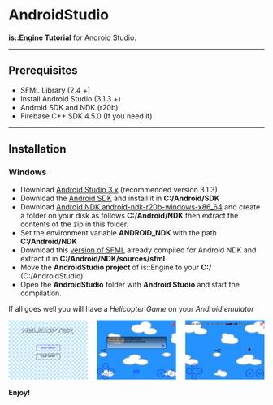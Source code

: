 # AndroidStudio
**is::Engine Tutorial** for [Android Studio](https://developer.android.com/studio).

---

## Prerequisites

- SFML Library (2.4 +)
- Install Android Studio (3.1.3 +)
- Android SDK and NDK (r20b)
- Firebase C++ SDK 4.5.0 (If you need it)

---

## Installation

### Windows
- Download [Android Studio 3.x](https://developer.android.com/studio) (recommended version 3.1.3)
- Download the [Android SDK](https://developer.android.com/studio) and install it in **C:/Android/SDK**
- Download [Android NDK android-ndk-r20b-windows-x86_64](https://developer.android.com/ndk/downloads/older_releases.html) and create a folder on your disk as follows **C:/Android/NDK** then extract the contents of the zip in this folder.
- Set the environment variable **ANDROID_NDK** with the path **C:/Android/NDK**
- Download this [version of SFML](https://github.com/Is-Daouda/SFML-2.5.1-build-for-NDK-r20b) already compiled for Android NDK and extract it in **C:/Android/NDK/sources/sfml**
- Move the **AndroidStudio project** of is::Engine to your **C:/** (C:/AndroidStudio)
- Open the **AndroidStudio** folder with **Android Studio** and start the compilation.

If all goes well you will have a *Helicopter Game* on your *Android emulator*

![Image](./images/demo_screen_android.png)

**Enjoy!**